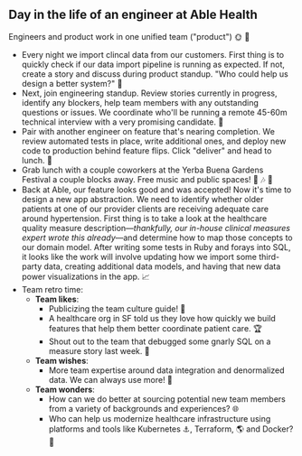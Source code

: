 
## Day in the life of an engineer at Able Health
Engineers and product work in one unified team ("product") :sun_with_face: :new_moon_with_face: 
- Every night we import clincal data from our customers. First thing is to quickly check if our data import pipeline is running as expected. If not, create a story and discuss during product standup. "Who could help us design a better system?" :raising_hand:
- Next, join engineering standup. Review stories currently in progress, identify any blockers, help team members with any outstanding questions or issues. We coordinate who'll be running a remote 45-60m technical interview with a very promising candidate. :pray:
- Pair with another engineer on feature that's nearing completion. We review automated tests in place, write additional ones, and deploy new code to production behind feature flips. Click "deliver" and head to lunch. :dancer:
- Grab lunch with a couple coworkers at the Yerba Buena Gardens Festival a couple blocks away. Free music and public spaces! :heartbeat: :notes: :deciduous_tree:
- Back at Able, our feature looks good and was accepted! Now it's time to design a new app abstraction. We need to identify whether older patients at one of our provider clients are receiving adequate care around hypertension. First thing is to take a look at the healthcare quality measure description—*thankfully, our in-house clinical measures expert wrote this already*—and determine how to map those concepts to our domain model. After writing some tests in Ruby and forays into SQL, it looks like the work will involve updating how we import some third-party data, creating additional data models, and having that new data power visualizations in the app. :chart_with_upwards_trend:
- Team retro time: 
  * **Team likes**: 
    - Publicizing the team culture guide! :love_letter:
    - A healthcare org in SF told us they love how quickly we build features that help them better coordinate patient care. :trophy:
    - Shout out to the team that debugged some gnarly SQL on a measure story last week. :raised_hands:
  * **Team wishes**: 
    - More team expertise around data integration and denormalized data. We can always use more! :pig:
  * **Team wonders**: 
    - How can we do better at sourcing potential new team members from a variety of backgrounds and experiences? :globe_with_meridians:
    - Who can help us modernize healthcare infrastructure using platforms and tools like Kubernetes :anchor:, Terraform, :earth_americas: and Docker? :whale: 

